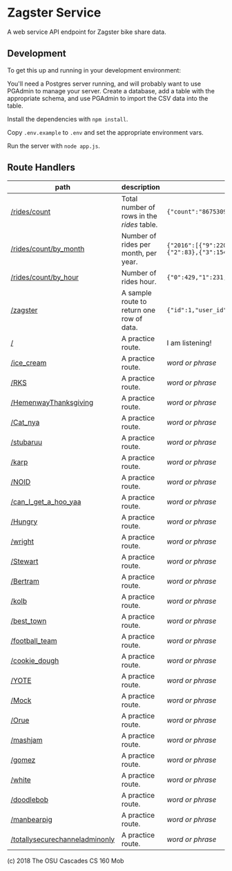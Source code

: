 # Zagster Service

A web service API endpoint for Zagster bike share data.

## Development

To get this up and running in your development environment:

You'll need a Postgres server running, and will probably want to use PGAdmin to manage your server.
Create a database, add a table with the appropriate schema, and use PGAdmin to import the CSV data into the table.

Install the dependencies with `npm install`.

Copy `.env.example` to `.env` and set the appropriate environment vars.

Run the server with `node app.js`.

## Route Handlers

path|description|result
---|---|---
[/rides/count](https://zagster-service.herokuapp.com/rides/count) | Total number of rows in the _rides_ table.| `{"count":"8675309"}`
[/rides/count/by_month](https://zagster-service.herokuapp.com/rides/count/by_month) | Number of rides per month, per year.| `{"2016":[{"9":220},{"10":141},{"11":89},{"12":16}],"2017":[{"1":20},{"2":31},{"3":79},{"4":88},{"5":156},{"6":301},{"7":405},{"8":187},{"9":401},{"10":353},{"11":113},{"12":79}],"2018":[{"1":94},{"2":83},{"3":154},{"4":1216},{"5":2400},{"6":1756},{"7":2748},{"8":1912},{"9":3648},{"10":2404}]}`
[/rides/count/by_hour](https://zagster-service.herokuapp.com/rides/count/by_hour) | Number of rides hour.| `{"0":429,"1":231,"2":130,"3":85,"4":42,"5":1,"7":1,"8":17,"9":16,"10":795,"11":425,"12":921,"13":846,"14":1795,"15":1789,"16":2119,"17":1630,"18":1942,"19":1637,"20":1636,"21":1054,"22":843,"23":710}`
[/zagster](https://zagster-service.herokuapp.com/zagster) |A sample route to return one row of data.| `{"id":1,"user_id":"","rental_id":"","start_lat":44.0,"start_lon":-121.3,"end_lat":44.0,"end_lon":-121.3,"start_time":"","end_time":"","membership":""}`
[/](https://zagster-service.herokuapp.com/)|A practice route.|I am listening!
[/ice_cream](https://zagster-service.herokuapp.com/ice_cream)                      |A practice route.|_word or phrase_
[/RKS](https://zagster-service.herokuapp.com/RKS)                            |A practice route.|_word or phrase_
[/HemenwayThanksgiving](https://zagster-service.herokuapp.com/HemenwayThanksgiving)           |A practice route.|_word or phrase_
[/Cat_nya](https://zagster-service.herokuapp.com/Cat_nya)                        |A practice route.|_word or phrase_
[/stubaruu](https://zagster-service.herokuapp.com/stubaruu)                       |A practice route.|_word or phrase_
[/karp](https://zagster-service.herokuapp.com/karp)                           |A practice route.|_word or phrase_
[/NOID](https://zagster-service.herokuapp.com/NOID)                           |A practice route.|_word or phrase_
[/can_I_get_a_hoo_yaa](https://zagster-service.herokuapp.com/can_I_get_a_hoo_yaa)            |A practice route.|_word or phrase_
[/Hungry](https://zagster-service.herokuapp.com/Hungry)                         |A practice route.|_word or phrase_
[/wright](https://zagster-service.herokuapp.com/Wright)                         |A practice route.|_word or phrase_
[/Stewart](https://zagster-service.herokuapp.com/Stewart)                        |A practice route.|_word or phrase_
[/Bertram](https://zagster-service.herokuapp.com/Bertram)                        |A practice route.|_word or phrase_
[/kolb](https://zagster-service.herokuapp.com/kolb)                           |A practice route.|_word or phrase_
[/best_town](https://zagster-service.herokuapp.com/best_town)                      |A practice route.|_word or phrase_
[/football_team](https://zagster-service.herokuapp.com/football_team)                  |A practice route.|_word or phrase_
[/cookie_dough](https://zagster-service.herokuapp.com/cookie_dough)                   |A practice route.|_word or phrase_
[/YOTE](https://zagster-service.herokuapp.com/YOTE)                           |A practice route.|_word or phrase_
[/Mock](https://zagster-service.herokuapp.com/Mock)                           |A practice route.|_word or phrase_
[/Orue](https://zagster-service.herokuapp.com/Orue)                           |A practice route.|_word or phrase_
[/mashjam](https://zagster-service.herokuapp.com/mashjam)                        |A practice route.|_word or phrase_
[/gomez](https://zagster-service.herokuapp.com/gomez)                          |A practice route.|_word or phrase_
[/white](https://zagster-service.herokuapp.com/white)                          |A practice route.|_word or phrase_
[/doodlebob](https://zagster-service.herokuapp.com/doodlebob)                      |A practice route.|_word or phrase_
[/manbearpig](https://zagster-service.herokuapp.com/manbearpig)                     |A practice route.|_word or phrase_
[/totallysecurechanneladminonly](https://zagster-service.herokuapp.com/totallysecurechanneladminonly)  |A practice route.|_word or phrase_


(c) 2018 The OSU Cascades CS 160 Mob
